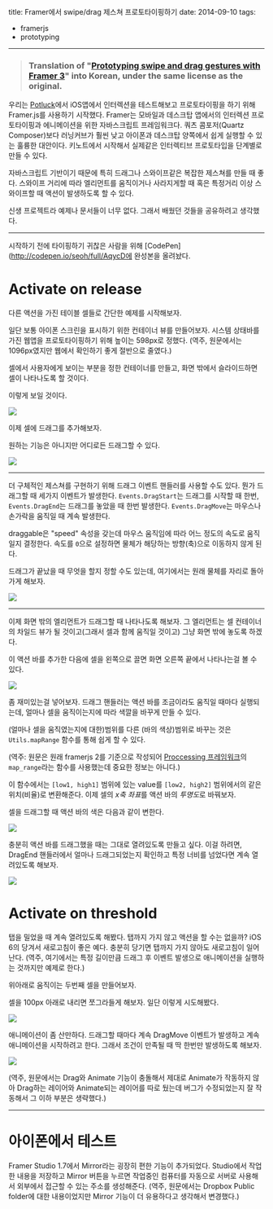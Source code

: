 title: Framer에서 swipe/drag 제스쳐 프로토타이핑하기
date: 2014-09-10
tags:
- framerjs
- prototyping
---

> ### Translation of "[Prototyping swipe and drag gestures with Framer 3](https://medium.com/@gem_ray/prototyping-swipe-and-drag-gestures-with-framer-3-2e405d50b600)" into Korean, under the same license as the original.

우리는 [Potluck](https://www.potluck.it/)에서 iOS앱에서 인터렉션을 테스트해보고 프로토타이핑을 하기 위해 Framer.js를 사용하기 시작했다. Framer는 모바일과 데스크탑 앱에서의 인터렉션 프로토타이핑과 에니메이션을 위한 자바스크립트 프레임워크다. 쿼츠 콤포저(Quartz Composer)보다 러닝커브가 훨씬 낮고 아이폰과 데스크탑 양쪽에서 쉽게 실행할 수 있는 훌륭한 대안이다. 키노트에서 시작해서 실제같은 인터렉티브 프로토타입을 단계별로 만들 수 있다.

자바스크립트 기반이기 때문에 특히 드래그나 스와이프같은 복잡한 제스쳐를 만들 때 좋다. 스와이프 거리에 따라 엘리먼트를 움직이거나 사라지게할 때 혹은 특정거리 이상 스와이프할 때 액션이 발생하도록 할 수 있다.

신생 프로젝트라 예제나 문서들이 너무 없다. 그래서 배웠던 것들을 공유하려고 생각했다.

---

시작하기 전에 타이핑하기 귀찮은 사람을 위해 [CodePen](http://codepen.io/seoh/full/AqycD에 완성본을 올려놨다.

# Activate on release
다른 액션을 가진 테이블 셀들로 간단한 예제를 시작해보자.

일단 보통 아이폰 스크린을 표시하기 위한 컨테이너 뷰를 만들어보자. 시스템 상태바를 가진 웹앱을 프로토타이핑하기 위해 높이는 598px로 정했다. (역주, 원문에서는 1096px였지만 웹에서 확인하기 좋게 절반으로 줄였다.)

<p data-height="630" data-theme-id="0" data-slug-hash="teAkE" data-default-tab="js" data-user="seoh" class='codepen'></p>

셀에서 사용자에게 보이는 부분을 정한 컨테이너를 만들고, 화면 밖에서 슬라이드하면 셀이 나타나도록 할 것이다.

<p data-height="630" data-theme-id="0" data-slug-hash="hrvAG" data-default-tab="js" data-user="seoh" class='codepen'></p>

이렇게 보일 것이다.

![](/blog/images/prototyping-swipe-and-drag-gestures-with-framer-3/1.png)

이제 셀에 드래그를 추가해보자.

<p data-height="630" data-theme-id="0" data-slug-hash="lqmjo" data-default-tab="js" data-user="seoh" class='codepen'></p>

원하는 기능은 아니지만 어디로든 드래그할 수 있다.

![](/blog/images/prototyping-swipe-and-drag-gestures-with-framer-3/2.gif)

---

더 구체적인 제스쳐를 구현하기 위해 드래그 이벤트 핸들러를 사용할 수도 있다. 뭔가 드래그할 때 세가지 이벤트가 발생한다. `Events.DragStart`는 드래그를 시작할 때 한번, `Events.DragEnd`는 드래그를 놓았을 때 한번 발생한다. `Events.DragMove`는 마우스나 손가락을 움직일 때 계속 발생한다.

draggable은 "speed" 속성을 갖는데 마우스 움직임에 따라 어느 정도의 속도로 움직일지 결정한다. 속도를 `0`으로 설정하면 물체가 해당하는 방향(축)으로 이동하지 않게 된다.

<p data-height="630" data-theme-id="0" data-slug-hash="DKtdp" data-default-tab="js" data-user="seoh" class='codepen'></p>

드래그가 끝났을 때 무엇을 할지 정할 수도 있는데, 여기에서는 원래 물체를 자리로 돌아가게 해보자.

<p data-height="630" data-theme-id="0" data-slug-hash="GHwLo" data-default-tab="js" data-user="seoh" class='codepen'></p>

![](/blog/images/prototyping-swipe-and-drag-gestures-with-framer-3/3.gif)

---

이제 화면 밖의 엘리먼트가 드래그할 때 나타나도록 해보자. 그 엘리먼트는 셀 컨테이너의 차일드 뷰가 될 것이고(그래서 셀과 함께 움직일 것이고) 그냥 화면 밖에 놓도록 하겠다.

<p data-height="630" data-theme-id="0" data-slug-hash="liKwL" data-default-tab="js" data-user="seoh" class='codepen'></p>

이 액션 바를 추가한 다음에 셀을 왼쪽으로 끌면 화면 오른쪽 끝에서 나타나는걸 볼 수 있다.

![](/blog/images/prototyping-swipe-and-drag-gestures-with-framer-3/4.gif)

좀 재미있는걸 넣어보자. 드래그 핸들러는 액션 바를 조금이라도 움직일 때마다 실행되는데, 얼마나 셀을 움직이는지에 따라 색깔을 바꾸게 만들 수 있다.

(얼마나 셀을 움직였는지에 대한)범위를 다른 (바의 색상)범위로 바꾸는 것은 `Utils.mapRange` 함수를 통해 쉽게 할 수 있다.

(역주: 원문은 원래 framerjs 2를 기준으로 작성되어 [Proccessing 프레임워크](http://processing.org/)의 `map_range`라는 함수를 사용했는데 중요한 정보는 아니다.)

이 함수에서는 `[low1, high1]` 범위에 있는 value를 `[low2, high2]` 범위에서의 같은 위치(비율)로 변환해준다. 이제 셀의 *x축 좌표*를 액션 바의 *투명도*로 바꿔보자.

<p data-height="630" data-theme-id="0" data-slug-hash="DHBev" data-default-tab="js" data-user="seoh" class='codepen'></p>

셀을 드래그할 때 액션 바의 색은 다음과 같이 변한다.

![](/blog/images/prototyping-swipe-and-drag-gestures-with-framer-3/5.gif)

충분히 액션 바를 드래그했을 때는 그대로 열려있도록 만들고 싶다. 이걸 하려면, DragEnd 핸들러에서 얼마나 드래그되었는지 확인하고 특정 너비를 넘었다면 계속 열려있도록 해보자.

<p data-height="630" data-theme-id="0" data-slug-hash="qCdrl" data-default-tab="js" data-user="seoh" class='codepen'></p>

![](/blog/images/prototyping-swipe-and-drag-gestures-with-framer-3/6.gif)


# Activate on threshold

탭을 밀었을 때 계속 열려있도록 해봤다. 탭까지 가지 않고 액션을 할 수는 없을까? iOS 6의 당겨서 새로고침이 좋은 예다. 충분히 당기면 탭까지 가지 않아도 새로고침이 일어난다. (역주, 여기에서는 특정 길이만큼 드래그 후 이벤트 발생으로 애니메이션을 실행하는 것까지만 예제로 한다.)

위아래로 움직이는 두번째 셀을 만들어보자.

<p data-height="630" data-theme-id="0" data-slug-hash="udyBe" data-default-tab="js" data-user="seoh" class='codepen'></p>

셀을 100px 아래로 내리면 쪼그라들게 해보자. 일단 이렇게 시도해봤다.

<p data-height="630" data-theme-id="0" data-slug-hash="ekgDo" data-default-tab="js" data-user="seoh" class='codepen'></p>

![](/blog/images/prototyping-swipe-and-drag-gestures-with-framer-3/7.gif)

애니메이션이 좀 산만하다. 드래그할 때마다 계속 DragMove 이벤트가 발생하고 계속 애니메이션을 시작하려고 한다. 그래서 조건이 만족될 때 딱 한번만 발생하도록 해보자.

<p data-height="630" data-theme-id="0" data-slug-hash="trboC" data-default-tab="js" data-user="seoh" class='codepen'></p>

![](/blog/images/prototyping-swipe-and-drag-gestures-with-framer-3/8.gif)

(역주, 원문에서는 Drag와 Animate 기능이 충돌해서 제대로 Animate가 작동하지 않아 Drag하는 레이어와 Animate되는 레이어를 따로 뒀는데 버그가 수정되었는지 잘 작동해서 그 이하 부분은 생략했다.)

---

# 아이폰에서 테스트

Framer Studio 1.7에서 Mirror라는 굉장히 편한 기능이 추가되었다. Studio에서 작업한 내용을 저장하고 Mirror 버튼을 누르면 작업중인 컴퓨터를 자동으로 서버로 사용해서 외부에서 접근할 수 있는 주소를 생성해준다. (역주, 원문에서는 Dropbox Public folder에 대한 내용이었지만 Mirror 기능이 더 유용하다고 생각해서 변경했다.)

<script async src="http://codepen.io/assets/embed/ei.js"></script>